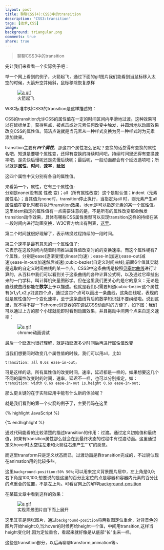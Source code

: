 ```yaml
---
layout: post
title: 聊聊CSS(4):CSS3中的transition
description: "CSS3:transition"
tags: [技术,CSS]
image:
background: triangular.png
comments: true
share: true
---
```


>聊聊CSS3中的transition

先让我们来看看一个实际例子吧：

举一个网上看到的例子，火箭起飞，通过下面的gif图片我们能看到当鼠标移入太空的时候，火箭升空并倾斜，鼠标移除恢复原样

<figure>
    <a href="http://7vznhl.com1.z0.glb.clouddn.com/2015-9-1-02outerspace.gif">
        <img src="http://7vznhl.com1.z0.glb.clouddn.com/2015-9-1-02outerspace.gif" alt="a gif" />
    </a>
    <figcaption>火箭起飞</figcaption>
</figure>

<!--more-->

W3C标准中对CSS3的transition是这样描述的：

CSS的transition允许CSS的属性值在一定的时间区间内平滑地过渡。这种效果可以在鼠标单击，获得焦点，被点击或对元素任何改变中触发，并圆滑地以动画效果改变CSS的属性值。简洁点说就是当元素从一种样式变换为另一种样式时为元素添加效果。

transition主要有***四个属性***，那这四个属性怎么记呢？变换的话总得有变换的属性名吧，知道是要哪个属性变，还得有变换的持续时间吧，持续时间里还得有变换速率吧，是先快后慢呢还是先慢后快呢；最后呢，一般动画都会有个延迟选项吧；所以就是**属性**，**时间**，**速率**，**延迟**

这四个属性中又分别有各自的属性值。

来看第一个，属性，它有三个属性值:<br  />
分别是none(没有属 性改 变)；all（所有属性改变）这个是默认值；indent（元素属性名）；当其值为none时，transition停止执行，当指定为all 时，则元素产生all属性值在变化时都将执行transition效果，ident是可以指定元素的某一个属性值。这里ident指定的属性值有一点需要注意的是，不是所有的属性改变都会触发transition动作效果，具体有哪些CSS属性类型可以实现transition这样的持续在某一段时间内进行动画变换，W3C官方给出有列表，[这里](http://www.w3.org/TR/css3-transitions/#properties-from-css-)。

第二个时间就很好理解了，表示转换过程持续的一段时间。

第三个速率是最有意思的一个属性值了:<br  />它表示在这段时间内随着时间推进属性值改变时的的变换速率。而这个属性呢有7个属性，分别是ease(逐渐变慢);linear(匀速)；ease-in(加速);ease-out(减速);ease-in-out(加速然后减速);cubic-bezier(自定义时间曲线);前面6个值其实就是选取的自定义时间曲线的某一个点。CSS3中这条曲线是按照[贝塞尔曲线](http://baike.baidu.com/link?url=TPrH0xPK4dERFnDo6vGUJ9Rj2zW_yHyUoXvXb50maxU0-sb7nugcFnqUq3LKYPze7HxoHtPgvIsbW_eO69cStK)进行计算的，从百科中我们可以看到关于这条曲线的各种计算公式啊，以及通过它牵扯出来的一门学科，叫计算机矢量图形学。但在这里我们更关心的是它的意义：无论是直线或曲线都能在**数学**上予以描述。也就是我们只需要知道cubic-bezier这个属性有(x1,y1,x2,y2)这四个点，通过这四个点可以画出一条曲线，这条曲线呢，表现的就是属性值的一个变化速率，至于这条曲线背后的数学知识就不要纠结啦。说到这里，就不得不提一下chrome浏览器的在调试CSS动画时的方便了，如下图：我们可以通过上方的那个小球就能即时看到动画效果，并且拖动中间两个点来自定义速率：

<figure>
    <a href="http://7vznhl.com1.z0.glb.clouddn.com/2015-9-1-01transition.gif">
        <img src="http://7vznhl.com1.z0.glb.clouddn.com/2015-9-1-01transition.gif" alt="a gif" />
    </a>
    <figcaption>chrome动画调试</figcaption>
</figure>

最后一个延迟也很好理解，就是指延迟多少时间后再进行属性值改变

当我们想要同时改变几个属性值的时候，我们可以用all，比如

```transition: all 0.6s ease-in-out;```

可是这样的话，所有属性值的改变时间，速率，延迟都是一样的，如果想要这几个不同的属性改变时的时间，速率，延迟不一样，也可以分别指定，如：
```transition: width 0.6s ease-in-out 1s,height 0.6s ease-in-out;```

那么更关键的在于实际应用中能有什么新的体验呢？

就是我们看到的第一个火箭的例子了，主要代码在这里

{% highlight JavaScript %}
<style type="text/css"> 
/* 这是初始状态 */ 
#outerspace { 
  position: relative; 
  height: 400px; 
  background: #0c0440 url(/images/outerspace.jpg);
} 

div.rocket { 
  position: absolute; 
  bottom: 10px;
  left: 20px;
  -webkit-transition: all 3s ease-in;
  transition: all 3s ease-in;
} 
div.rocket img { 
  -webkit-transition: all 2s ease-in-out;
  transition: all 2s ease-in-out;
}
/* 最后状态 */ 
#outerspace:hover{
	backgrouond-position: -50% bottom;
}
#outerspace:hover div.rocket { 
  -webkit-transform: translate(540px,-200px);
  transform: translate(540px,-200px);
}
#outerspace:hover div.rocket img {
  -webkit-transform: rotate(70deg);
  transform: rotate(70deg);
}
</style>
{% endhighlight %}

通过代码能看的比较清楚的描述transition的作用：过渡。通过定义初始值和最终值，如果有transition属性那么就会在到最终状态的过程中有过渡动画。这里通过定义hover时太空往左走和火箭往右走产生“飞”的感觉。

而这里transform只是定义状态而已，过渡动画是靠transition完成的，不过貌似现在animation用的比较多些。

这里```background-position:50% 50%;```可以用来定义背景图片居中，左上角是0,0;右下角是100,100;想要说的是这里的百分比定位的点是容器和容器内元素的百分比的点重合的位置，不是左上角。可看官网上的解释[background-position](http://www.w3.org/TR/css3-background/#the-background-position)

在某篇文章中看到这样的效果：

<figure>
    <a href="http://7vznhl.com1.z0.glb.clouddn.com/2015-9-2-01demo.gif">
        <img src="http://7vznhl.com1.z0.glb.clouddn.com/2015-9-2-01demo.gif" alt="a gif" />
    </a>
    <figcaption>实现背景图片自下而上展开</figcaption>
</figure>

这里其实是两张图片，通过```background-position```将两张图定位重合，对背景色的图片开始height:0,当:hover的时候再给height一个值，中间用transition,这样当height变化时,因为定位重合，看起来就好像是从底部“长”出来一样。

这些是transition部分，以后再聊聊transform,animation等~